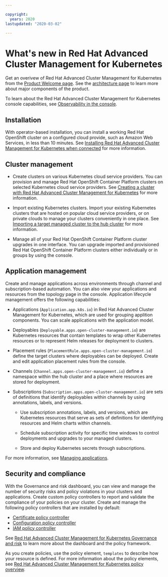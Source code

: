 ```yaml
---

copyright:
  years: 2020
lastupdated: "2020-03-02"

---
```


# What's new in Red Hat Advanced Cluster Management for Kubernetes 

Get an overivew of Red Hat Advanced Cluster Management for Kubernetes from the [Product Welcome page](about/welcome.md). See the [architecture page](about/architecture.md) to learn more about major components of the product. 

To learn about the Red Hat Advanced Cluster Management for Kubernetes console capabilities, see [Observability in the console](console.md).

## Installation

With operator-based installation, you can install a working Red Hat OpenShift cluster on a configured cloud provide, such as Amazon Web Services, in less than 10 minutes. See [Installing Red Hat Advanced Cluster Management for Kubernetes when connected](../install/install_connected.md) for more information.  
  
## Cluster management

* Create clusters on various Kubernetes cloud service providers. You can provision and manage Red Hat OpenShift Container Platform clusters on selected Kubernetes cloud service providers. See [Creating a cluster with Red Hat Advanced Cluster Management for Kubernetes](../manage_cluster/create.md) for more information. 

* Import existing Kubernetes clusters. Import your existing Kubernetes clusters that are hosted on popular cloud service providers, or on private clouds to manage your clusters conveniently in one place. See [Importing a target managed cluster to the hub cluster](../manage_cluster/import.md) for more information.

* Manage all of your Red Hat OpenShift Container Platform cluster upgrades in one interface. You can upgrade imported and provisioned Red Hat OpenShift Container Platform clusters either individually or in groups by using the console.

## Application management

Create and manage applications across environments through channel and subscription-based automation. You can also view your applications and resources from the topology page in the console. Application lifecycle management offers the following capabilities:

* Applications (`Application.app.k8s.io`) in Red Hat Advanced Cluster Management for Kubernetes, which are used for grouping applition components. You can scale applications with the application model.

* Deployables (`Deployable.apps.open-cluster-management.io`) are Kubernetes resources that contain templates to wrap other Kubernetes resources or to represent Helm releases for deployment to clusters.

* Placement rules (`PlacementRule.apps.open-cluster-management.io`) define the target clusters where deployables can be deployed. Create and edit application placement rules from the console.

* Channels (`Channel.apps.open-cluster-management.io`) define a namespace within the hub cluster and a place where resources are stored for deployment.
 
* Subscriptions (`Subscription.apps.open-cluster-management.io`) are sets of definitions that identify deployables within channels by using annotations, labels, and versions. 

  - Use subscription annotations, labels, and versions, which are Kubernetes resources that serve as sets of definitions for identifying resources and Helm charts within channels.
  
  - Schedule subscription activity for specific time windows to control deployments and upgrades to your managed clusters.
  
  - Store and deploy Kubernetes secrets through subscriptions.

For more information, see [Managing applications](manage_applications/overview.md).

## Security and compliance

With the Governance and risk dashboard, you can view and manage the number of security risks and policy violations in your clusters and applications. Create custom policy controllers to report and validate the compliance of your policies on your cluster. Create and manage the following policy controllers that are installed by default:

* [Certificate policy controller](../governance/cert_policy_ctrl.md)
* [Configuration policy controller](../governance/config_policy_ctrl.md)
* [IAM policy controller](../governance/iam_policy_ctrl.md)

See [Red Hat Advanced Cluster Management for Kubernetes Governance and risk](../governance/compliance_intro.md) to learn more about the dashboard and the policy framework.

As you create policies, use the policy element, `templates` to describe how your resource is defined. For more information about the policy elements, see [Red Hat Advanced Cluster Management for Kubernetes policy overview](../governance/policy_overview.md). 
